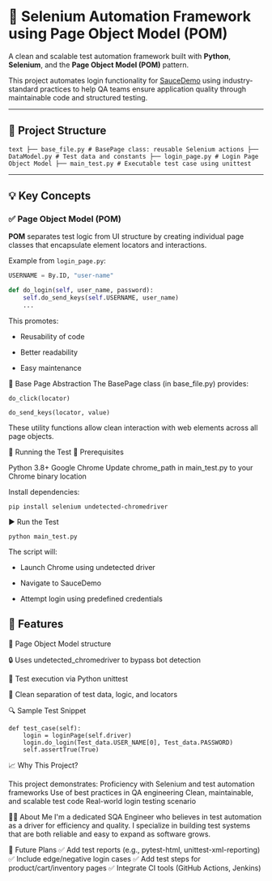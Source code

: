 # 🧪 Selenium Automation Framework using Page Object Model (POM)

A clean and scalable test automation framework built with **Python**, **Selenium**, and the **Page Object Model (POM)** pattern.

This project automates login functionality for [SauceDemo](https://www.saucedemo.com/v1/) using industry-standard practices to help QA teams ensure application quality through maintainable code and structured testing.

---

## 📂 Project Structure

```text ├── base_file.py # BasePage class: reusable Selenium actions ├── DataModel.py # Test data and constants ├── login_page.py # Login Page Object Model ├── main_test.py # Executable test case using unittest ```

---

## 💡 Key Concepts

### ✅ Page Object Model (POM)

**POM** separates test logic from UI structure by creating individual page classes that encapsulate element locators and interactions.

Example from `login_page.py`:

```python
USERNAME = By.ID, "user-name"

def do_login(self, user_name, password):
    self.do_send_keys(self.USERNAME, user_name)
    ...
```
This promotes:

 - Reusability of code

 - Better readability

 - Easy maintenance

🔁 Base Page Abstraction
The BasePage class (in base_file.py) provides:
```
do_click(locator)

do_send_keys(locator, value)
```
These utility functions allow clean interaction with web elements across all page objects.

🚀 Running the Test
🧱 Prerequisites

Python 3.8+
Google Chrome
Update chrome_path in main_test.py to your Chrome binary location

Install dependencies:
```
pip install selenium undetected-chromedriver
```
▶️ Run the Test
```
python main_test.py
```
The script will:

- Launch Chrome using undetected driver

- Navigate to SauceDemo

- Attempt login using predefined credentials

## 🔐 Features
🧩 Page Object Model structure

🔒 Uses undetected_chromedriver to bypass bot detection

🧪 Test execution via Python unittest

📁 Clean separation of test data, logic, and locators

🔍 Sample Test Snippet
```
def test_case(self):
    login = loginPage(self.driver)
    login.do_login(Test_data.USER_NAME[0], Test_data.PASSWORD)
    self.assertTrue(True)

```
📈 Why This Project?

This project demonstrates:
Proficiency with Selenium and test automation frameworks
Use of best practices in QA engineering
Clean, maintainable, and scalable test code
Real-world login testing scenario

🙋‍♂️ About Me
I'm a dedicated SQA Engineer who believes in test automation as a driver for efficiency
and quality. I specialize in building test systems that are both reliable and easy to expand as software grows.

📌 Future Plans
✅ Add test reports (e.g., pytest-html, unittest-xml-reporting)
✅ Include edge/negative login cases
✅ Add test steps for product/cart/inventory pages
✅ Integrate CI tools (GitHub Actions, Jenkins)

